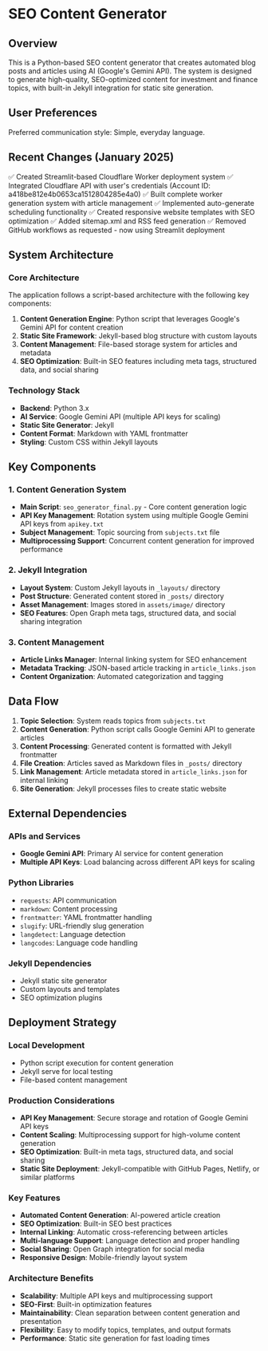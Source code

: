 # SEO Content Generator

## Overview

This is a Python-based SEO content generator that creates automated blog posts and articles using AI (Google's Gemini API). The system is designed to generate high-quality, SEO-optimized content for investment and finance topics, with built-in Jekyll integration for static site generation.

## User Preferences

Preferred communication style: Simple, everyday language.

## Recent Changes (January 2025)

✅ Created Streamlit-based Cloudflare Worker deployment system
✅ Integrated Cloudflare API with user's credentials (Account ID: a418be812e4b0653ca1512804285e4a0)
✅ Built complete worker generation system with article management
✅ Implemented auto-generate scheduling functionality
✅ Created responsive website templates with SEO optimization
✅ Added sitemap.xml and RSS feed generation
✅ Removed GitHub workflows as requested - now using Streamlit deployment

## System Architecture

### Core Architecture
The application follows a script-based architecture with the following key components:

1. **Content Generation Engine**: Python script that leverages Google's Gemini API for content creation
2. **Static Site Framework**: Jekyll-based blog structure with custom layouts
3. **Content Management**: File-based storage system for articles and metadata
4. **SEO Optimization**: Built-in SEO features including meta tags, structured data, and social sharing

### Technology Stack
- **Backend**: Python 3.x
- **AI Service**: Google Gemini API (multiple API keys for scaling)
- **Static Site Generator**: Jekyll
- **Content Format**: Markdown with YAML frontmatter
- **Styling**: Custom CSS within Jekyll layouts

## Key Components

### 1. Content Generation System
- **Main Script**: `seo_generator_final.py` - Core content generation logic
- **API Key Management**: Rotation system using multiple Google Gemini API keys from `apikey.txt`
- **Subject Management**: Topic sourcing from `subjects.txt` file
- **Multiprocessing Support**: Concurrent content generation for improved performance

### 2. Jekyll Integration
- **Layout System**: Custom Jekyll layouts in `_layouts/` directory
- **Post Structure**: Generated content stored in `_posts/` directory
- **Asset Management**: Images stored in `assets/image/` directory
- **SEO Features**: Open Graph meta tags, structured data, and social sharing integration

### 3. Content Management
- **Article Links Manager**: Internal linking system for SEO enhancement
- **Metadata Tracking**: JSON-based article tracking in `article_links.json`
- **Content Organization**: Automated categorization and tagging

## Data Flow

1. **Topic Selection**: System reads topics from `subjects.txt`
2. **Content Generation**: Python script calls Google Gemini API to generate articles
3. **Content Processing**: Generated content is formatted with Jekyll frontmatter
4. **File Creation**: Articles saved as Markdown files in `_posts/` directory
5. **Link Management**: Article metadata stored in `article_links.json` for internal linking
6. **Site Generation**: Jekyll processes files to create static website

## External Dependencies

### APIs and Services
- **Google Gemini API**: Primary AI service for content generation
- **Multiple API Keys**: Load balancing across different API keys for scaling

### Python Libraries
- `requests`: API communication
- `markdown`: Content processing
- `frontmatter`: YAML frontmatter handling
- `slugify`: URL-friendly slug generation
- `langdetect`: Language detection
- `langcodes`: Language code handling

### Jekyll Dependencies
- Jekyll static site generator
- Custom layouts and templates
- SEO optimization plugins

## Deployment Strategy

### Local Development
- Python script execution for content generation
- Jekyll serve for local testing
- File-based content management

### Production Considerations
- **API Key Management**: Secure storage and rotation of Google Gemini API keys
- **Content Scaling**: Multiprocessing support for high-volume content generation
- **SEO Optimization**: Built-in meta tags, structured data, and social sharing
- **Static Site Deployment**: Jekyll-compatible with GitHub Pages, Netlify, or similar platforms

### Key Features
- **Automated Content Generation**: AI-powered article creation
- **SEO Optimization**: Built-in SEO best practices
- **Internal Linking**: Automatic cross-referencing between articles
- **Multi-language Support**: Language detection and proper handling
- **Social Sharing**: Open Graph integration for social media
- **Responsive Design**: Mobile-friendly layout system

### Architecture Benefits
- **Scalability**: Multiple API keys and multiprocessing support
- **SEO-First**: Built-in optimization features
- **Maintainability**: Clean separation between content generation and presentation
- **Flexibility**: Easy to modify topics, templates, and output formats
- **Performance**: Static site generation for fast loading times